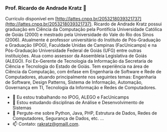 ### Prof. Ricardo de Andrade Kratz 👋

Currículo disponível em [http://lattes.cnpq.br/2053218039321737](http://lattes.cnpq.br/2053218039321737). 
Ricardo de Andrade Kratz possui graduação em Ciência da Computação pela Pontifícia Universidade Católica de Goiás (2000) e mestrado pela Universidade do Vale do Rio dos Sinos (2006). Atualmente é professor universitário do Instituto de Pós-Graduação e Graduação (IPOG), Faculdade Unidas de Campinas (FacUnicamps) e na Pós-Graduação Universidade Federal de Goiás (UFG) entre outras instituições. Atua como assessor da Assembleia Legislativa de Goiás (ALEGO). Foi Ex-Gerente de Tecnologia da Informação da Secretaria de Ciência e Tecnologia do Estado de Goiás. Tem experiência na área de Ciência da Computação, com ênfase em Engenharia de Software e Rede de Computadores, atuando principalmente nos seguintes temas: Engenharia de Software, Design Patterns, Sistema de Informação, Automação, Governança em TI, Tecnologia da Informação e Redes de Computadores.

- 🔭 Eu estou trabalhando no IPOG, ALEGO e FacUnicamps
- 🌱 Estou estudando disciplinas de Análise e Desenvolvimento de Sistemas
- 💬 Pergute-me sobre Python, Java, PHP, Estrutura de Dados, Redes de Computadores, Segurança de Dados, etc. ...
- 📫 Contato: [rakratz@gmaill.com](mailto:rakratz@gmaill.com). 

<!--
**rakratz/rakratz** is a ✨ _special_ ✨ repository because its `README.md` (this file) appears on your GitHub profile.

Here are some ideas to get you started:

- 🔭 I’m currently working on ...
- 🌱 I’m currently learning ...
- 👯 I’m looking to collaborate on ...
- 🤔 I’m looking for help with ...
- 💬 Ask me about ...
- 📫 How to reach me: ...
- 😄 Pronouns: ...
- ⚡ Fun fact: ...
-->


